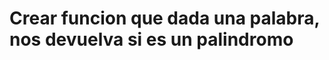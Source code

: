 # Crear funcion que dada una palabra, nos devuelva si es un  palindromo
<?php
public function palindromo($p){
$inv=strrev($p);
if($inv==$p) return $inv;
return "no palindromo";
}
